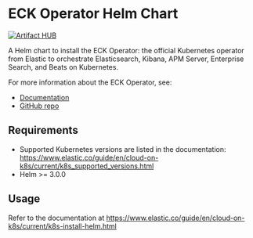 # ECK Operator Helm Chart

[![Artifact HUB](https://img.shields.io/endpoint?url=https://artifacthub.io/badge/repository/elastic)](https://artifacthub.io/packages/helm/elastic/eck-operator)

A Helm chart to install the ECK Operator: the official Kubernetes operator from Elastic to orchestrate Elasticsearch, Kibana, APM Server, Enterprise Search, and Beats on Kubernetes.

For more information about the ECK Operator, see:
- [Documentation](https://www.elastic.co/guide/en/cloud-on-k8s/current/index.html)
- [GitHub repo](https://github.com/elastic/cloud-on-k8s)


## Requirements

- Supported Kubernetes versions are listed in the documentation: https://www.elastic.co/guide/en/cloud-on-k8s/current/k8s_supported_versions.html
- Helm >= 3.0.0


## Usage

Refer to the documentation at https://www.elastic.co/guide/en/cloud-on-k8s/current/k8s-install-helm.html
